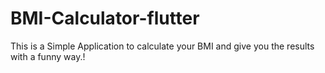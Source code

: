 # BMI-Calculator-flutter
This is a Simple Application to calculate your BMI and give you the results with a funny way.!
